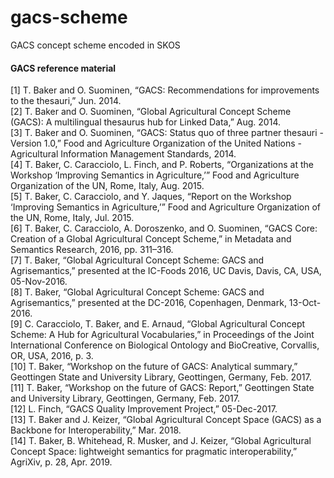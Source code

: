 # gacs-scheme
GACS concept scheme encoded in SKOS

#### GACS reference material
[1] T. Baker and O. Suominen, “GACS: Recommendations for improvements to the thesauri,” Jun. 2014.<br />
[2] T. Baker and O. Suominen, “Global Agricultural Concept Scheme (GACS): A multilingual thesaurus hub for Linked Data,” Aug. 2014.<br />
[3] T. Baker and O. Suominen, “GACS: Status quo of three partner thesauri - Version 1.0,” Food and Agriculture Organization of the United Nations - Agricultural Information Management Standards, 2014.<br />
[4] T. Baker, C. Caracciolo, L. Finch, and P. Roberts, “Organizations at the Workshop ‘Improving Semantics in Agriculture,’” Food and Agriculture Organization of the UN, Rome, Italy, Aug. 2015.<br />
[5] T. Baker, C. Caracciolo, and Y. Jaques, “Report on the Workshop ‘Improving Semantics in Agriculture,’” Food and Agriculture Organization of the UN, Rome, Italy, Jul. 2015.<br />
[6] T. Baker, C. Caracciolo, A. Doroszenko, and O. Suominen, “GACS Core: Creation of a Global Agricultural Concept Scheme,” in Metadata and Semantics Research, 2016, pp. 311–316.<br />
[7] T. Baker, “Global Agricultural Concept Scheme: GACS and Agrisemantics,” presented at the IC-Foods 2016, UC Davis, Davis, CA, USA, 05-Nov-2016.<br />
[8] T. Baker, “Global Agricultural Concept Scheme: GACS and Agrisemantics,” presented at the DC-2016, Copenhagen, Denmark, 13-Oct-2016.<br />
[9] C. Caracciolo, T. Baker, and E. Arnaud, “Global Agricultural Concept Scheme: A Hub for Agricultural Vocabularies,” in Proceedings of the Joint International Conference on Biological Ontology and BioCreative, Corvallis, OR, USA, 2016, p. 3.<br />
[10] T. Baker, “Workshop on the future of GACS: Analytical summary,” Geottingen State and University Library, Geottingen, Germany, Feb. 2017.<br />
[11] T. Baker, “Workshop on the future of GACS: Report,” Geottingen State and University Library, Geottingen, Germany, Feb. 2017.<br />
[12] L. Finch, “GACS Quality Improvement Project,” 05-Dec-2017.<br />
[13] T. Baker and J. Keizer, “Global Agricultural Concept Space (GACS) as a Backbone for Interoperability,” Mar. 2018.<br />
[14] T. Baker, B. Whitehead, R. Musker, and J. Keizer, “Global Agricultural Concept Space: lightweight semantics for pragmatic interoperability,” AgriXiv, p. 28, Apr. 2019.<br />
